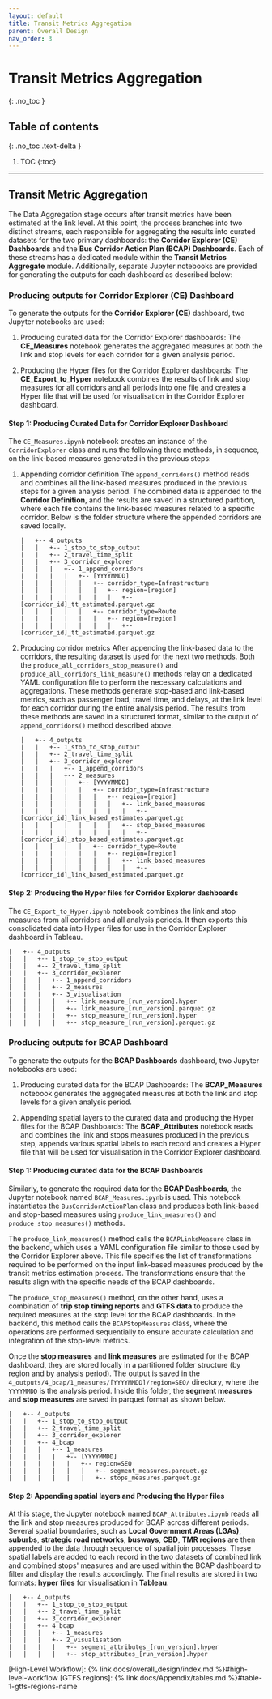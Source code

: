 ```yaml
---
layout: default
title: Transit Metrics Aggregation
parent: Overall Design
nav_order: 3
---
```


# Transit Metrics Aggregation
{: .no_toc }
## Table of contents
{: .no_toc .text-delta }

1. TOC
{:toc}

---



## Transit Metric Aggregation   
The Data Aggregation stage occurs after transit metrics have been estimated at the link level. At this point, the process branches into two distinct streams, each responsible for aggregating the results into curated datasets for the two primary dashboards: the **Corridor Explorer (CE) Dashboards** and the **Bus Corridor Action Plan (BCAP) Dashboards**.
Each of these streams has a dedicated module within the **Transit Metrics Aggregate** module. Additionally, separate Jupyter notebooks are provided for generating the outputs for each dashboard as described below:

### Producing outputs for Corridor Explorer (CE) Dashboard

To generate the outputs for the **Corridor Explorer (CE)** dashboard, two Jupyter notebooks are used:

1. Producing curated data for the Corridor Explorer dashboards: The **CE_Measures** notebook generates the aggregated measures at both the link and stop levels for each corridor for a given analysis period.

2. Producing the Hyper files for the Corridor Explorer dashboards: The  **CE_Export_to_Hyper** notebook combines the results of link and stop measures for all corridors and all periods into one file and creates a Hyper file that will be used for visualisation in the Corridor Explorer dashboard.



#### Step 1: Producing Curated Data for Corridor Explorer Dashboard
The `CE_Measures.ipynb` notebook creates an instance of the `CorridorExplorer` class and runs the following three methods, in sequence, on the link-based measures generated in the previous steps:

1. Appending corridor definition
The `append_corridors()` method reads and combines all the link-based measures produced in the previous steps for a given analysis period. The combined data is appended to the **Corridor Definition**, and the results are saved in a structured partition, where each file contains the link-based measures related to a specific corridor. Below is the folder structure where the appended corridors are saved locally. 

   ```shell
   |   +-- 4_outputs
   |   |   +-- 1_stop_to_stop_output
   |   |   +-- 2_travel_time_split
   |   |   +-- 3_corridor_explorer
   |   |   |   +-- 1_append_corridors
   |   |   |   |   +-- [YYYYMMDD]
   |   |   |   |   |   +-- corridor_type=Infrastructure
   |   |   |   |   |   |   +-- region=[region]
   |   |   |   |   |   |   |   +-- [corridor_id]_tt_estimated.parquet.gz
   |   |   |   |   |   +-- corridor_type=Route
   |   |   |   |   |   |   +-- region=[region]
   |   |   |   |   |   |   |   +-- [corridor_id]_tt_estimated.parquet.gz
   ```

2. Producing corridor metrics
After appending the link-based data to the corridors, the resulting dataset is used for the next two methods. Both the `produce_all_corridors_stop_measure()` and `produce_all_corridors_link_measure()` methods relay on a dedicated YAML configuration file to perform the necessary calculations and aggregations. These methods generate stop-based and link-based metrics, such as passenger load, travel time, and delays, at the link level for each corridor during the entire analysis period.
The results from these methods are saved in a structured format, similar to the output of `append_corridors()` method described above. 
   ```shell
   |   +-- 4_outputs
   |   |   +-- 1_stop_to_stop_output
   |   |   +-- 2_travel_time_split
   |   |   +-- 3_corridor_explorer
   |   |   |   +-- 1_append_corridors
   |   |   |   +-- 2_measures
   |   |   |   |   +-- [YYYYMMDD]
   |   |   |   |   |   +-- corridor_type=Infrastructure
   |   |   |   |   |   |   +-- region=[region]
   |   |   |   |   |   |   |   +-- link_based_measures
   |   |   |   |   |   |   |   |   +-- [corridor_id]_link_based_estimates.parquet.gz
   |   |   |   |   |   |   |   +-- stop_based_measures
   |   |   |   |   |   |   |   |   +-- [corridor_id]_stop_based_estimates.parquet.gz
   |   |   |   |   |   +-- corridor_type=Route
   |   |   |   |   |   |   +-- region=[region]
   |   |   |   |   |   |   |   +-- link_based_measures
   |   |   |   |   |   |   |   |   +-- [corridor_id]_link_based_estimated.parquet.gz
   ```

#### Step 2: Producing the Hyper files for Corridor Explorer dashboards

The `CE_Export_to_Hyper.ipynb` notebook combines the link and stop measures from all corridors and all analysis periods. It then exports this consolidated data into Hyper files for use in the Corridor Explorer dashboard in Tableau.

   ```shell
   |   +-- 4_outputs
   |   |   +-- 1_stop_to_stop_output
   |   |   +-- 2_travel_time_split
   |   |   +-- 3_corridor_explorer
   |   |   |   +-- 1_append_corridors
   |   |   |   +-- 2_measures
   |   |   |   +-- 3_visualisation
   |   |   |   |   +-- link_measure_[run_version].hyper
   |   |   |   |   +-- link_measure_[run_version].parquet.gz
   |   |   |   |   +-- stop_measure_[run_version].hyper
   |   |   |   |   +-- stop_measure_[run_version].parquet.gz
   ```

### Producing outputs for BCAP Dashboard

To generate the outputs for the **BCAP Dashboards** dashboard, two Jupyter notebooks are used:


1. Producing curated data for the BCAP Dashboards: The **BCAP_Measures** notebook generates the aggregated measures at both the link and stop levels for a given analysis period.

2. Appending spatial layers to the curated data and producing the Hyper files for the BCAP Dashboards: The **BCAP_Attributes** notebook reads and combines the link and stops measures produced in the previous step, appends various spatial labels to each record and creates a Hyper file that will be used for visualisation in the Corridor Explorer dashboard.


#### Step 1: Producing curated data for the BCAP Dashboards

Similarly, to generate the required data for the **BCAP Dashboards**, the Jupyter notebook named `BCAP_Measures.ipynb` is used. This notebook instantiates the `BusCorridorActionPlan` class and produces both link-based and stop-based measures using `produce_link_measures()` and `produce_stop_measures()` methods.

The `produce_link_measures()` method calls the `BCAPLinksMeasure` class in the backend, which uses a YAML configuration file similar to those used by the Corridor Explorer above. This file specifies the list of transformations required to be performed on the input link-based measures produced by the transit metrics estimation process. The transformations ensure that the results align with the specific needs of the BCAP dashboards.   

The `produce_stop_measures()` method, on the other hand, uses a combination of **trip stop timing reports** and **GTFS data** to produce the required measures at the stop level for the BCAP dashboards. In the backend, this method calls the `BCAPStopMeasures` class, where the operations are performed sequentially to ensure accurate calculation and integration of the stop-level metrics.

Once the **stop measures** and **link measures** are estimated for the BCAP dashboard, they are stored locally in a partitioned folder structure (by region and by analysis period). The output is saved in the `4_outputs/4_bcap/1_measures/[YYYYMMDD]/region=SEQ/` directory, where the `YYYYMMDD` is the analysis period. Inside this folder, the **segment measures** and **stop measures** are saved in parquet format as shown below.

```shell
|   +-- 4_outputs
|   |   +-- 1_stop_to_stop_output
|   |   +-- 2_travel_time_split
|   |   +-- 3_corridor_explorer
|   |   +-- 4_bcap
|   |   |   +-- 1_measures
|   |   |   |   +-- [YYYYMMDD]
|   |   |   |   |   +-- region=SEQ
|   |   |   |   |   |   +-- segment_measures.parquet.gz
|   |   |   |   |   |   +-- stops_measures.parquet.gz
```


#### Step 2: Appending spatial layers and Producing the Hyper files


At this stage, the Jupyter notebook named `BCAP_Attributes.ipynb` reads all the link and stop measures produced for BCAP across different periods. 
Several spatial boundaries, such as **Local Government Areas (LGAs)**, **suburbs**, **strategic road networks**, **busways**, **CBD**, **TMR regions** are then appended to the data through sequence of spatial join processes. 
These spatial labels are added to each record in the two datasets of combined link and combined stops' measures and are used within the BCAP dashboard to filter and display the results accordingly.
The final results are stored in two formats: **hyper files** for visualisation in **Tableau**.

```shell
|   +-- 4_outputs
|   |   +-- 1_stop_to_stop_output
|   |   +-- 2_travel_time_split
|   |   +-- 3_corridor_explorer
|   |   +-- 4_bcap
|   |   |   +-- 1_measures
|   |   |   +-- 2_visualisation
|   |   |   |   +-- segment_attributes_[run_version].hyper
|   |   |   |   +-- stop_attributes_[run_version].hyper
```


[High-Level Workflow]: {% link docs/overall_design/index.md %}#high-level-workflow
[GTFS regions]: {% link docs/Appendix/tables.md %}#table-1-gtfs-regions-name
